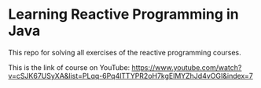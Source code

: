 # Learning Reactive Programming in Java

This repo for solving all exercises of the reactive programming courses.

This is the link of course on YouTube:
https://www.youtube.com/watch?v=cSJK67USyXA&list=PLqq-6Pq4lTTYPR2oH7kgElMYZhJd4vOGI&index=7
